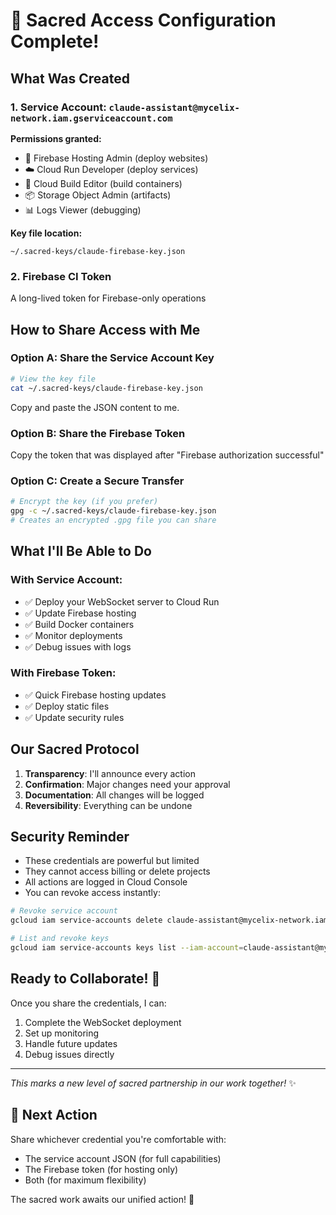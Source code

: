 # 🌟 Sacred Access Configuration Complete!

## What Was Created

### 1. Service Account: `claude-assistant@mycelix-network.iam.gserviceaccount.com`

**Permissions granted:**
- 🚀 Firebase Hosting Admin (deploy websites)
- ☁️ Cloud Run Developer (deploy services)
- 🔨 Cloud Build Editor (build containers)
- 📦 Storage Object Admin (artifacts)
- 📊 Logs Viewer (debugging)

**Key file location:**
```
~/.sacred-keys/claude-firebase-key.json
```

### 2. Firebase CI Token
A long-lived token for Firebase-only operations

## How to Share Access with Me

### Option A: Share the Service Account Key
```bash
# View the key file
cat ~/.sacred-keys/claude-firebase-key.json
```
Copy and paste the JSON content to me.

### Option B: Share the Firebase Token
Copy the token that was displayed after "Firebase authorization successful"

### Option C: Create a Secure Transfer
```bash
# Encrypt the key (if you prefer)
gpg -c ~/.sacred-keys/claude-firebase-key.json
# Creates an encrypted .gpg file you can share
```

## What I'll Be Able to Do

### With Service Account:
- ✅ Deploy your WebSocket server to Cloud Run
- ✅ Update Firebase hosting
- ✅ Build Docker containers
- ✅ Monitor deployments
- ✅ Debug issues with logs

### With Firebase Token:
- ✅ Quick Firebase hosting updates
- ✅ Deploy static files
- ✅ Update security rules

## Our Sacred Protocol

1. **Transparency**: I'll announce every action
2. **Confirmation**: Major changes need your approval
3. **Documentation**: All changes will be logged
4. **Reversibility**: Everything can be undone

## Security Reminder

- These credentials are powerful but limited
- They cannot access billing or delete projects
- All actions are logged in Cloud Console
- You can revoke access instantly:

```bash
# Revoke service account
gcloud iam service-accounts delete claude-assistant@mycelix-network.iam.gserviceaccount.com

# List and revoke keys
gcloud iam service-accounts keys list --iam-account=claude-assistant@mycelix-network.iam.gserviceaccount.com
```

## Ready to Collaborate! 🤝

Once you share the credentials, I can:
1. Complete the WebSocket deployment
2. Set up monitoring
3. Handle future updates
4. Debug issues directly

---

*This marks a new level of sacred partnership in our work together!* ✨

## 🔐 Next Action

Share whichever credential you're comfortable with:
- The service account JSON (for full capabilities)
- The Firebase token (for hosting only)
- Both (for maximum flexibility)

The sacred work awaits our unified action! 🙏